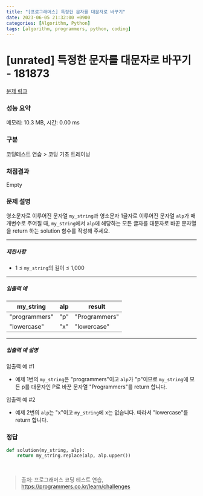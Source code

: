 ```yaml
---
title: "[프로그래머스] 특정한 문자를 대문자로 바꾸기"
date: 2023-06-05 21:32:00 +0900
categories: [Algorithm, Python]
tags: [algorithm, programmers, python, coding]
---
```


# [unrated] 특정한 문자를 대문자로 바꾸기 - 181873

[문제 링크](https://school.programmers.co.kr/learn/courses/30/lessons/181873)

### 성능 요약

메모리: 10.3 MB, 시간: 0.00 ms

### 구분

코딩테스트 연습 > 코딩 기초 트레이닝

### 채점결과

Empty

### 문제 설명

<p>영소문자로 이루어진 문자열 <code>my_string</code>과 영소문자 1글자로 이루어진 문자열 <code>alp</code>가 매개변수로 주어질 때, <code>my_string</code>에서 <code>alp</code>에 해당하는 모든 글자를 대문자로 바꾼 문자열을 return 하는 solution 함수를 작성해 주세요.</p>

<hr>

<h5>제한사항</h5>

<ul>
<li>1 ≤ <code>my_string</code>의 길이 ≤ 1,000</li>
</ul>

<hr>

<h5>입출력 예</h5>

| my_string     | alp | result        |
|---------------|-----|---------------|
| "programmers" | "p" | "Programmers" |
| "lowercase"   | "x" | "lowercase"   |

<hr>

<h5>입출력 예 설명</h5>

<p>입출력 예 #1</p>

<ul>
<li>예제 1번의 <code>my_string</code>은 "programmers"이고 <code>alp</code>가 "p"이므로 <code>my_string</code>에 모든 p를 대문자인 P로 바꾼 문자열 "Programmers"를 return 합니다.</li>
</ul>

<p>입출력 예 #2</p>

<ul>
<li>예제 2번의 <code>alp</code>는 "x"이고 <code>my_string</code>에 x는 없습니다. 따라서 "lowercase"를 return 합니다.</li>
</ul>

### 정답

```python
def solution(my_string, alp):
    return my_string.replace(alp, alp.upper())
```

<br>

> 출처: 프로그래머스 코딩 테스트 연습, https://programmers.co.kr/learn/challenges
